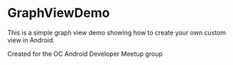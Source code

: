 # GraphViewDemo

This is a simple graph view demo showing how to create your own custom view in Android.

Created for the OC Android Developer Meetup group
